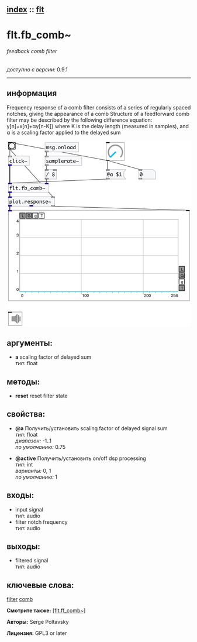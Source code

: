 [index](index.html) :: [flt](category_flt.html)
---

# flt.fb_comb~

###### feedback comb filter

*доступно с версии:* 0.9.1

---


## информация
Frequency response of a comb filter consists of a series of regularly spaced notches, giving the appearance of a comb Structure of a feedforward comb filter may be described by the following difference equation: y[n]=x[n]+αy[n-K]} where K is the delay length (measured in samples), and α is a scaling factor applied to the delayed sum


[![example](../examples/img/flt.fb_comb~.jpg)](../examples/pd/flt.fb_comb~.pd)



## аргументы:

* **a**
scaling factor of delayed sum<br>
_тип:_ float<br>



## методы:

* **reset**
reset filter state<br>




## свойства:

* **@a** 
Получить/установить scaling factor of delayed signal sum<br>
_тип:_ float<br>
_диапазон:_ -1..1<br>
_по умолчанию:_ 0.75<br>

* **@active** 
Получить/установить on/off dsp processing<br>
_тип:_ int<br>
_варианты:_ 0, 1<br>
_по умолчанию:_ 1<br>



## входы:

* input signal<br>
_тип:_ audio
* filter notch frequency<br>
_тип:_ audio



## выходы:

* filtered signal<br>
_тип:_ audio



## ключевые слова:

[filter](keywords/filter.html)
[comb](keywords/comb.html)



**Смотрите также:**
[\[flt.ff_comb~\]](flt.ff_comb~.html)




**Авторы:** Serge Poltavsky




**Лицензия:** GPL3 or later





